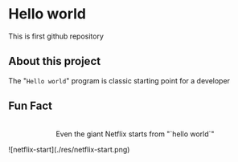 # Hello world
This is first github repository

## About this project
The "`Hello world`" program is classic starting point for a developer

## Fun Fact 
<p align="center"> 
 <br>
  Even the giant Netflix starts from "`hello world`"
</p>
![netflix-start](./res/netflix-start.png)

